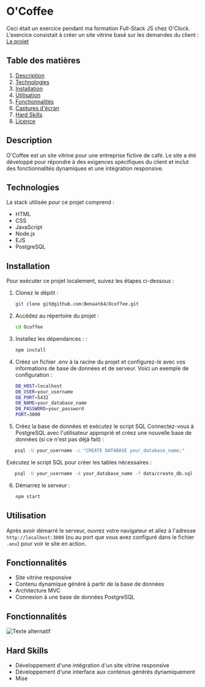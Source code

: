 # O'Coffee

Ceci était un exercice pendant ma formation Full-Stack JS chez O'Clock. L'exercice consistait à créer un site vitrine basé sur les demandes du client : 
[Le projet](./docs/demande-client/)

## Table des matières
1. [Description](#description)
2. [Technologies](#technologies)
3. [Installation](#installation)
4. [Utilisation](#utilisation)
5. [Fonctionnalités](#fonctionnalités)
6. [Captures d'écran](#captures-décran)
7. [Hard Skills](#hard-skills)
8. [Licence](#licence)

## Description

O'Coffee est un site vitrine pour une entreprise fictive de café. Le site a été développé pour répondre à des exigences spécifiques du client et inclut des fonctionnalités dynamiques et une intégration responsive.

## Technologies

La stack utilisée pour ce projet comprend :

- HTML
- CSS
- JavaScript
- Node.js
- EJS
- PostgreSQL

## Installation

Pour exécuter ce projet localement, suivez les étapes ci-dessous :

1. Clonez le dépôt :
   ```sh
   git clone git@github.com:Benaat64/Ocoffee.git
2. Accédez au répertoire du projet :
   ```sh
   cd Ocoffee

3. Installez les dépendances : :
   ```sh
   npm install
4. Créez un fichier .env à la racine du projet et configurez-le avec vos informations de base de données et de serveur. Voici un exemple de configuration :
   ```sh
   DB_HOST=localhost
   DB_USER=your_username
   DB_PORT=5432
   DB_NAME=your_database_name
   DB_PASSWORD=your_password
   PORT=3000

5. Créez la base de données et exécutez le script SQL 
Connectez-vous à PostgreSQL avec l'utilisateur approprié et créez une nouvelle base de données (si ce n'est pas déjà fait) :
```sh
   psql -U your_username -c "CREATE DATABASE your_database_name;"
```
Exécutez le script SQL pour créer les tables nécessaires :
```sh
   psql -U your_username -d your_database_name -f data/create_db.sql
```
6. Démarrez le serveur :
   ```sh
   npm start

## Utilisation

Après avoir démarré le serveur, ouvrez votre navigateur et allez à l'adresse `http://localhost:3000` (ou au port que vous avez configuré dans le fichier `.env`) pour voir le site en action.


## Fonctionnalités

- Site vitrine responsive
- Contenu dynamique généré à partir de la base de données
- Architecture MVC
- Connexion à une base de données PostgreSQL

## Fonctionnalités
![Texte alternatif](chemin/vers/l'image.png)

## Hard Skills

- Développement d'une intégration d'un site vitrine responsive
- Développement d'une interface aux contenus générés dynamiquement
- Mise

